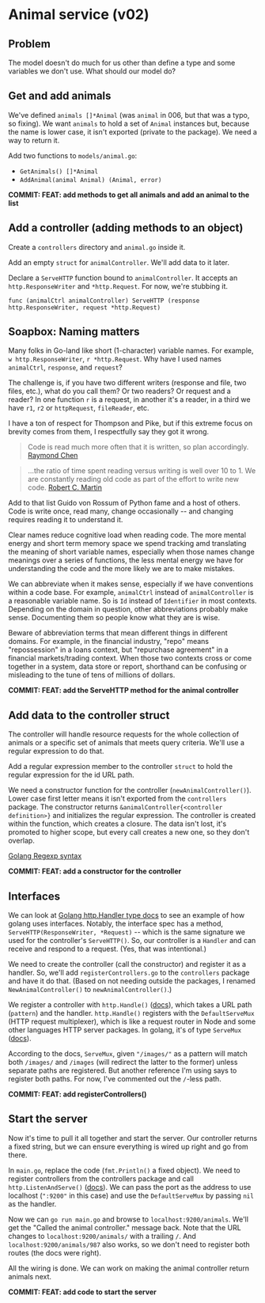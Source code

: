 # Animal service (v02)

## Problem

The model doesn't do much for us other than define a type and some variables we don't use. What should our model do?

## Get and add animals

We've defined `animals []*Animal` (was `animal` in 006, but that was a typo, so fixing). We want `animals` to hold a set of `Animal` instances but, because the name is lower case, it isn't exported (private to the package). We need a way to return it.

Add two functions to `models/animal.go`:

* `GetAnimals() []*Animal`
* `AddAnimal(animal Animal) (Animal, error)`

**COMMIT: FEAT: add methods to get all animals and add an animal to the list**

## Add a controller (adding methods to an object)

Create a `controllers` directory and `animal.go` inside it.

Add an empty `struct` for `animalController`. We'll add data to it later.

Declare a `ServeHTTP` function bound to `animalController`. It accepts an `http.ResponseWriter` and `*http.Request`. For now, we're stubbing it.

`func (animalCtrl animalController) ServeHTTP (response http.ResponseWriter, request *http.Request)`

## Soapbox: Naming matters

Many folks in Go-land like short (1-character) variable names. For example, `w http.ResponseWriter`, `r *http.Request`. Why have I used names `animalCtrl`, `response`, and `request`?

The challenge is, if you have two different writers (response and file, two files, etc.), what do you call them? Or two readers? Or request and a reader? In one function `r` is a request, in another it's a reader, in a third we have `r1`, `r2` or `httpRequest`, `fileReader`, etc.

I have a ton of respect for Thompson and Pike, but if this extreme focus on brevity comes from them, I respectfully say they got it wrong.

> Code is read much more often that it is written, so plan accordingly.
> [Raymond Chen](https://devblogs.microsoft.com/oldnewthing/20070406-00/?p=27343)

> ...the ratio of time spent reading versus writing is well over 10 to 1. We are constantly reading old code as part of the effort to write new code.
> [Robert C. Martin](https://www.goodreads.com/quotes/835238-indeed-the-ratio-of-time-spent-reading-versus-writing-is)

Add to that list Guido von Rossum of Python fame and a host of others. Code is write once, read many, change occasionally -- and changing requires reading it to understand it.

Clear names reduce cognitive load when reading code. The more mental energy and short term memory space we spend tracking amd translating the meaning of short variable names, especially when those names change meanings over a series of functions, the less mental energy we have for understanding the code and the more likely we are to make mistakes.

We can abbreviate when it makes sense, especially if we have conventions within a code base. For example, `animalCtrl` instead of `animalController` is a reasonable variable name. So is `Id` instead of `Identifier` in most contexts. Depending on the domain in question, other abbreviations probably make sense. Documenting them so people know what they are is wise.

Beware of abbreviation terms that mean different things in different domains. For example, in the financial industry, "repo" means "repossession" in a loans context, but "repurchase agreement" in a financial markets/trading context. When those two contexts cross or come together in a system, data store or report, shorthand can be confusing or misleading to the tune of tens of millions of dollars.

**COMMIT: FEAT: add the ServeHTTP method for the animal controller**

## Add data to the controller struct

The controller will handle resource requests for the whole collection of animals or a specific set of animals that meets query criteria. We'll use a regular expression to do that.

Add a regular expression member to the controller `struct` to hold the regular expression for the id URL path.

We need a constructor function for the controller (`newAnimalController()`). Lower case first letter means it isn't exported from the `controllers` package. The constructor returns `&animalController{<controller definition>}` and initializes the regular expression. The controller is created within the function, which creates a closure. The data isn't lost, it's promoted to higher scope, but every call creates a new one, so they don't overlap.

[Golang Regexp syntax](https://github.com/google/re2/wiki/Syntax)

**COMMIT: FEAT: add a constructor for the controller**

## Interfaces

We can look at [Golang http.Handler type docs](https://pkg.go.dev/net/http#Handler) to see an example of how golang uses interfaces. Notably, the interface spec has a method, `ServeHTTP(ResponseWriter, *Request)` -- which is the same signature we used for the controller's `ServeHTTP()`. So, our controller is a `Handler` and can receive and respond to a request. (Yes, that was intentional.)

We need to create the controller (call the constructor) and register it as a handler. So, we'll add `registerControllers.go` to the `controllers` package and have it do that. (Based on not needing outside the packages, I renamed `NewAnimalController()` to `newAnimalController()`.)

We register a controller with `http.Handle()` ([docs](https://pkg.go.dev/net/http#Handle)), which takes a URL path (`pattern`) and the handler. `http.Handle()` registers with the `DefaultServeMux` (HTTP request multiplexer), which is like a request router in Node and some other languages HTTP server packages. In golang, it's of type `ServeMux` ([docs](https://pkg.go.dev/net/http#ServeMux)).

According to the docs, `ServeMux`, given `"/images/"` as a pattern will match both `/images/` and `/images` (will redirect the latter to the former) unless separate paths are registered. But another reference I'm using says to register both paths. For now, I've commented out the `/`-less path.

**COMMIT: FEAT: add registerControllers()**

## Start the server

Now it's time to pull it all together and start the server. Our controller returns a fixed string, but we can ensure everything is wired up right and go from there.

In `main.go`, replace the code (`fmt.Println()` a fixed object). We need to register controllers from the controllers package and call `http.ListenAndServe()` ([docs](https://pkg.go.dev/net/http#ListenAndServe)). We can pass the port as the address to use localhost (`":9200"` in this case) and use the `DefaultServeMux` by passing `nil` as the handler.

Now we can `go run main.go` and browse to `localhost:9200/animals`. We'll get the "Called the animal controller." message back. Note that the URL changes to `localhost:9200/animals/` with a trailing `/`. And `localhost:9200/animals/987` also works, so we don't need to register both routes (the docs were right).

All the wiring is done. We can work on making the animal controller return animals next.

**COMMIT: FEAT: add code to start the server**
